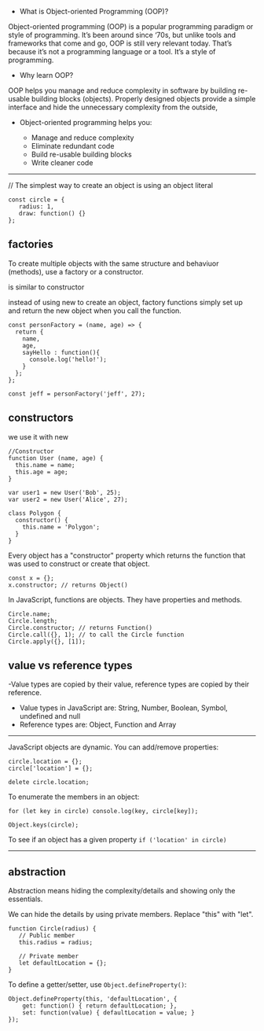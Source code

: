 - What is Object-oriented Programming (OOP)?

Object-oriented programming (OOP) is a popular programming paradigm or style of programming. It’s been around since ‘70s, but unlike tools and frameworks that come and go, OOP is still very relevant today. That’s because it’s not a programming language or a tool. It’s a style of programming.

- Why learn OOP?

OOP helps you manage and reduce complexity in software by building re-usable building blocks (objects). Properly designed objects provide a simple interface and hide the unnecessary complexity from the outside,


- Object-oriented programming helps you:

  - Manage and reduce complexity
  - Eliminate redundant code
  - Build re-usable building blocks
  - Write cleaner code

----


// The simplest way to create an object is using an object literal 
```
const circle = { 
   radius: 1, 
   draw: function() {}
}; 
```
## factories 
To create multiple objects with the same structure and behaviuor (methods), use a factory or a constructor. 


is similar to constructor

instead of using new to create an object, factory functions simply set up and return the new object when you call the function.

```
const personFactory = (name, age) => {
  return {
    name, 
    age,
    sayHello : function(){
      console.log('hello!');
    } 
  };
};

const jeff = personFactory('jeff', 27);

```

## constructors  
we use it with new 

```
//Constructor
function User (name, age) {
  this.name = name;
  this.age = age;
}

var user1 = new User('Bob', 25);
var user2 = new User('Alice', 27);

```
```
class Polygon {
  constructor() {
    this.name = 'Polygon';
  }
}
```


Every object has a "constructor" property which returns the function that was used to construct or create that object.     
```
const x = {};  
x.constructor; // returns Object()   
```

In JavaScript, functions are objects. They have properties and methods. 
```
Circle.name; 
Circle.length;
Circle.constructor; // returns Function()
Circle.call({}, 1); // to call the Circle function 
Circle.apply({}, [1]);
```

## value vs reference types 

-Value types are copied by their value, reference types are copied by their reference. 
- Value types in JavaScript are: String, Number, Boolean, Symbol, undefined and null
- Reference types are: Object, Function and Array 


-------
JavaScript objects are dynamic. You can add/remove properties: 
```
circle.location = {};
circle['location'] = {};
                      
delete circle.location; 
```

To enumerate the members in an object: 
```
for (let key in circle) console.log(key, circle[key]);

Object.keys(circle); 
```

To see if an object has a given property
`if ('location' in circle)`

------------ 

## abstraction 
Abstraction means hiding the complexity/details and showing only the essentials. 

We can hide the details by using private members. Replace "this" with "let". 
```
function Circle(radius) { 
   // Public member 
   this.radius = radius; 

   // Private member                       
   let defaultLocation = {};                      
}    
```

To define a getter/setter, use `Object.defineProperty()`:
```
Object.defineProperty(this, 'defaultLocation', {
    get: function() { return defaultLocation; },
    set: function(value) { defaultLocation = value; }
});
```
